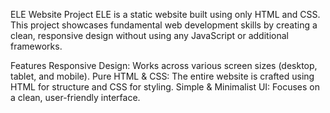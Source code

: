 ELE Website Project
ELE is a static website built using only HTML and CSS. This project showcases fundamental web development skills by creating a clean, responsive design without using any JavaScript or additional frameworks.

Features
Responsive Design: Works across various screen sizes (desktop, tablet, and mobile).
Pure HTML & CSS: The entire website is crafted using HTML for structure and CSS for styling.
Simple & Minimalist UI: Focuses on a clean, user-friendly interface.
